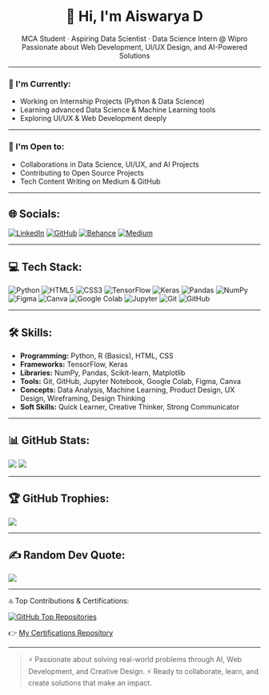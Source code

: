 
<h1 align="center">👋 Hi, I'm Aiswarya D</h1>
<p align="center">
MCA Student · Aspiring Data Scientist · Data Science Intern @ Wipro <br>
Passionate about Web Development, UI/UX Design, and AI-Powered Solutions
</p>


---

### 🚀 I'm Currently:
- Working on Internship Projects (Python & Data Science)
- Learning advanced Data Science & Machine Learning tools
- Exploring UI/UX & Web Development deeply

---

### 🤝 I'm Open to:
- Collaborations in Data Science, UI/UX, and AI Projects
- Contributing to Open Source Projects
- Tech Content Writing on Medium & GitHub

---



## 🌐 Socials:

[![LinkedIn](https://img.shields.io/badge/LinkedIn-0A66C2?style=for-the-badge&logo=linkedin&logoColor=white)](https://www.linkedin.com/in/aiswarya-d-b583bb306/)
[![GitHub](https://img.shields.io/badge/GitHub-181717?style=for-the-badge&logo=github&logoColor=white)](https://github.com/AisChrona)
[![Behance](https://img.shields.io/badge/Behance-1769FF?style=for-the-badge&logo=behance&logoColor=white)](https://www.behance.net/Aish_1123)
[![Medium](https://img.shields.io/badge/Medium-12100E?style=for-the-badge&logo=medium&logoColor=white)]([https://medium.com/@aiswarya.ds2025])


---

## 💻 Tech Stack:

![Python](https://img.shields.io/badge/Python-3776AB?style=for-the-badge&logo=python&logoColor=white)
![HTML5](https://img.shields.io/badge/HTML5-E34F26?style=for-the-badge&logo=html5&logoColor=white)
![CSS3](https://img.shields.io/badge/CSS3-1572B6?style=for-the-badge&logo=css3&logoColor=white)
![TensorFlow](https://img.shields.io/badge/TensorFlow-FF6F00?style=for-the-badge&logo=tensorflow&logoColor=white)
![Keras](https://img.shields.io/badge/Keras-D00000?style=for-the-badge&logo=keras&logoColor=white)
![Pandas](https://img.shields.io/badge/Pandas-150458?style=for-the-badge&logo=pandas&logoColor=white)
![NumPy](https://img.shields.io/badge/NumPy-013243?style=for-the-badge&logo=numpy&logoColor=white)
![Figma](https://img.shields.io/badge/Figma-F24E1E?style=for-the-badge&logo=figma&logoColor=white)
![Canva](https://img.shields.io/badge/Canva-00C4CC?style=for-the-badge&logo=canva&logoColor=white)
![Google Colab](https://img.shields.io/badge/Google%20Colab-F9AB00?style=for-the-badge&logo=googlecolab&logoColor=white)
![Jupyter](https://img.shields.io/badge/Jupyter-F37626?style=for-the-badge&logo=jupyter&logoColor=white)
![Git](https://img.shields.io/badge/Git-F05032?style=for-the-badge&logo=git&logoColor=white)
![GitHub](https://img.shields.io/badge/GitHub-181717?style=for-the-badge&logo=github&logoColor=white)

---

## 🛠️ Skills:

- **Programming:** Python, R (Basics), HTML, CSS  
- **Frameworks:** TensorFlow, Keras  
- **Libraries:** NumPy, Pandas, Scikit-learn, Matplotlib  
- **Tools:** Git, GitHub, Jupyter Notebook, Google Colab, Figma, Canva  
- **Concepts:** Data Analysis, Machine Learning, Product Design, UX Design, Wireframing, Design Thinking  
- **Soft Skills:** Quick Learner, Creative Thinker, Strong Communicator  

---

## 📊 GitHub Stats:

![](https://github-readme-stats.vercel.app/api?username=AisChrona&theme=dark&hide_border=false&show_icons=true&count_private=true)
![](https://github-readme-streak-stats.herokuapp.com/?user=AisChrona&theme=dark&hide_border=false)

---

## 🏆 GitHub Trophies:

![](https://github-profile-trophy.vercel.app/?username=AisChrona&theme=darkhub&no-frame=false&no-bg=false&margin-w=4)


---

## ✍️ Random Dev Quote:
![](https://quotes-github-readme.vercel.app/api?type=horizontal&theme=radical)

---

 🔝 Top Contributions & Certifications:

[![GitHub Top Repositories](https://github-contributor-stats.vercel.app/api?username=AisChrona&limit=5&theme=dark&combine_all_yearly_contributions=true)](https://github.com/AisChrona)

👉 [My Certifications Repository](https://github.com/AisChrona/Certifications)


---

> ⚡ Passionate about solving real-world problems through AI, Web Development, and Creative Design.
> ⚡ Ready to collaborate, learn, and create solutions that make an impact.

